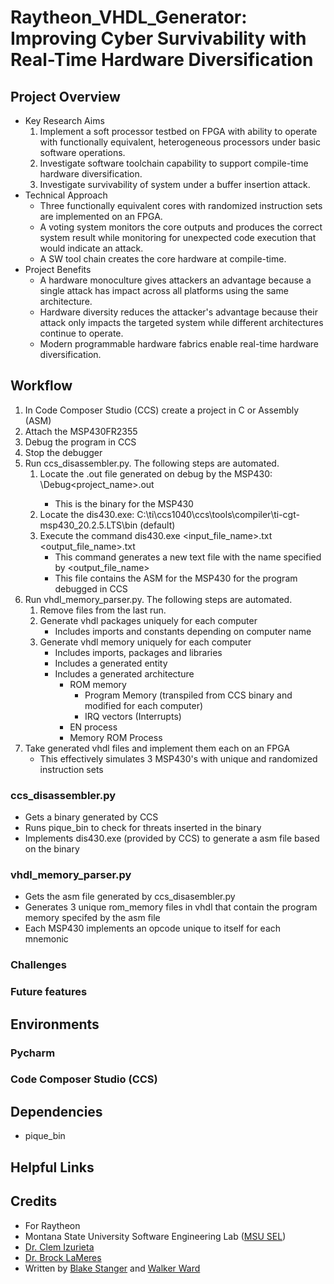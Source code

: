 # Raytheon_VHDL_Generator: Improving Cyber Survivability with Real-Time Hardware Diversification
## Project Overview
- Key Research Aims
  1. Implement a soft processor testbed on FPGA with ability to operate with functionally equivalent, heterogeneous processors under basic software operations.
  2. Investigate software toolchain capability to support compile-time hardware diversification.
  3. Investigate survivability of system under a buffer insertion attack.
- Technical Approach
  - Three functionally equivalent cores with randomized instruction sets are implemented on an FPGA.
  - A voting system monitors the core outputs and produces the correct system result while monitoring for unexpected code execution that would indicate an attack.
  - A SW tool chain creates the core hardware at compile-time.
- Project Benefits
  - A hardware monoculture gives attackers an advantage because a single attack has impact across all platforms using the same architecture.
  - Hardware diversity reduces the attacker's advantage because their attack only impacts the targeted system while different architectures continue to operate.
  - Modern programmable hardware fabrics enable real-time hardware diversification.

[comment]: <> (- What it actually does: )
[comment]: <> (- Generates 3 unique vhdl rom memory files from a c or ASM's binary for 3 unique MSP430's simulated on 3 FPGA's)
## Workflow
[comment]: <> (- insert diagram/visual)
 1. In Code Composer Studio (CCS) create a project in C or Assembly (ASM)
 2. Attach the MSP430FR2355
 3. Debug the program in CCS
 4. Stop the debugger
 5. Run ccs_disassembler.py. The following steps are automated.
    1. Locate the .out file generated on debug by the MSP430: <project directory>\Debug\<project_name>.out
       - This is the binary for the MSP430
    2. Locate the dis430.exe: C:\ti\ccs1040\ccs\tools\compiler\ti-cgt-msp430_20.2.5.LTS\bin (default)
    3. Execute the command dis430.exe <input_file_name>.txt <output_file_name>.txt
       - This command generates a new text file with the name specified by <output_file_name>
       - This file contains the ASM for the MSP430 for the program debugged in CCS
 6. Run vhdl_memory_parser.py. The following steps are automated.
    1. Remove files from the last run.
    2. Generate vhdl packages uniquely for each computer
       - Includes imports and constants depending on computer name
    3. Generate vhdl memory uniquely for each computer
       - Includes imports, packages and libraries
       - Includes a generated entity
       - Includes a generated architecture
         - ROM memory
           - Program Memory (transpiled from CCS binary and modified for each computer)
           - IRQ vectors (Interrupts)
         - EN process
         - Memory ROM Process
 7. Take generated vhdl files and implement them each on an FPGA
    - This effectively simulates 3 MSP430's with unique and randomized instruction sets

### ccs_disassembler.py
- Gets a binary generated by CCS
- Runs pique_bin to check for threats inserted in the binary
- Implements dis430.exe (provided by CCS) to generate a asm file based on the binary
### vhdl_memory_parser.py
- Gets the asm file generated by ccs_disasembler.py
- Generates 3 unique rom_memory files in vhdl that contain the program memory specifed by the asm file
- Each MSP430 implements an opcode unique to itself for each mnemonic
### Challenges
### Future features
## Environments
### Pycharm
### Code Composer Studio (CCS)
## Dependencies
- pique_bin
## Helpful Links
## Credits
- For Raytheon
- Montana State University Software Engineering Lab ([MSU SEL](https://github.com/MSUSEL))
- [Dr. Clem Izurieta](https://www.cs.montana.edu/directory/1524206/clemente-izurieta)
- [Dr. Brock LaMeres](https://www.montana.edu/blameres/)
- Written by [Blake Stanger](https://github.com/blakestanger) and [Walker Ward](https://github.com/Phred7)
